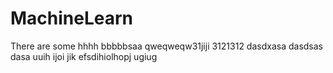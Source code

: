 # MachineLearn
There are some
hhhh
bbbbbsaa
qweqweqw31jiji
3121312
dasdxasa
dasdsas
dasa
uuih
ijoi
jik
efsdihiolhopj
ugiug
